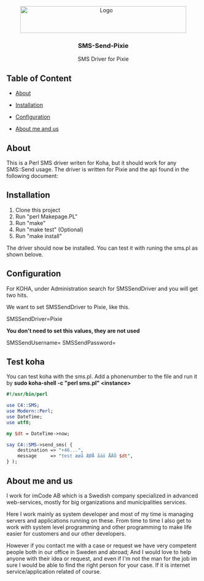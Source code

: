 

<p align="center">
  <a href="https://github.com/imCodePartnerAB/KOHA-SMS-Send-Pixie">
    <img src="https://icm.imcode.com/images/logo.gif" alt="Logo" width="432" height="70">
  </a>

<h3 align="center">SMS-Send-Pixie</h3>

<p align="center">SMS Driver for Pixie</p>





## Table of Content

* [About](#about)

* [Installation](#installation)

* [Configuration](#configuration)

* [About me and us](#about-me-and-us)

  

## About

This is a Perl SMS driver writen for Koha, but it should work for any SMS::Send usage. The driver is written for Pixie and the api found in the following document: 



## Installation

1. Clone this project
2. Run "perl Makepage.PL"
3. Run "make"
4. Run "make test" (Optional)
5. Run "make install"

The driver should now be installed. You can test it with runing the sms.pl as shown belove.

## Configuration

For KOHA, under Administration search for SMSSendDriver and you will get two hits.

We want to set SMSSendDriver to Pixie, like this.

SMSSendDriver=Pixie

**You don't need to set this values, they are not  used**

SMSSendUsername=
SMSSendPassword=




## Test koha
You can test koha with the sms.pl. Add a phonenumber to the file and run it by **sudo koha-shell -c "perl sms.pl" \<instance>**



```perl
#!/usr/bin/perl

use C4::SMS;
use Modern::Perl;
use DateTime;
use utf8;

my $dt = DateTime->now;

say C4::SMS->send_sms( {
    destination => "+46...",
    message     => "test æøå ÆØÅ åäö ÅÄÖ $dt",
} );
```



## About me and us
I work for imCode AB which is a Swedish company specialized in advanced
web-services, mostly for big organizations and municipalities services.

Here I work mainly as system developer and most of my time is managing
servers and applications running on these. From time to time I also get
to work with system level programming and other programming to make
life easier for customers and our other developers.

However if you contact me with a case or request we have very competent
people both in our office in Sweden and abroad; And I would love to help
anyone with their idea or request, and even if I'm not the man for the job
im sure I would be able to find the right person for your case. If it is
internet service/application related of course.
